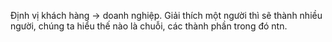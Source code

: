 Định vị khách hàng -> doanh nghiệp.
Giải thích một người thì sẽ thành nhiều người, chúng ta hiểu thế nào là chuỗi, các thành phần trong đó ntn.

